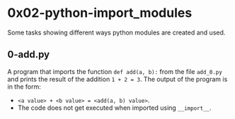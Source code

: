 # 0x02-python-import_modules

Some tasks showing different ways python modules are created and used.

## 0-add.py

A program that imports the function ``` def add(a, b): ``` from the file ``` add_0.py ``` and prints the result of the addition ``` 1 + 2 = 3 ```.
The output of the program is in the form:
- ``` <a value> + <b value> = <add(a, b) value> ```.
- The code does not get executed when imported using ``` __import__ ```.

